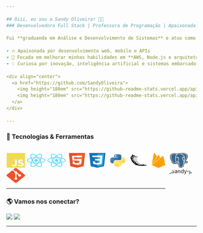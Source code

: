 ```yaml
---

## Oiii, eu sou a Sandy Oliveira! 👩‍💻  
### Desenvolvedora Full Stack | Professora de Programação | Apaixonada por Tecnologia 🚀  

Fui **graduanda em Análise e Desenvolvimento de Sistemas** e atuo como **desenvolvedora full stack**, com experiência em **JavaScript, Python, React, React Native, Flask, Django REST Framework, Firebase e PostgreSQL**. Além disso, sou **professora particular de programação**, ajudando alunos a darem seus primeiros passos no mundo da tecnologia!  

- 🔥 Apaixonada por desenvolvimento web, mobile e APIs  
- 🎯 Focada em melhorar minhas habilidades em **AWS, Node.js e arquiteturas escaláveis**  
- 💡 Curiosa por inovação, inteligência artificial e sistemas embarcados  

<div align="center">
  <a href="https://github.com/SandyOliveira">
    <img height="180em" src="https://github-readme-stats.vercel.app/api?username=sandyoliveira&show_icons=true&theme=dracula&include_all_commits=true&count_private=true"/>
    <img height="180em" src="https://github-readme-stats.vercel.app/api/top-langs/?username=sandyoliveira&layout=compact&langs_count=7&theme=dracula"/>
  </a>
</div>

---
```


### 🚀 Tecnologias & Ferramentas  
<div style="display: inline_block"><br>
  <img align="center" alt="Sandy-Js" height="40" width="50" src="https://raw.githubusercontent.com/devicons/devicon/master/icons/javascript/javascript-plain.svg">
  <img align="center" alt="Sandy-React" height="40" width="50" src="https://raw.githubusercontent.com/devicons/devicon/master/icons/react/react-original.svg">
  <img align="center" alt="Sandy-ReactNative" height="40" width="50" src="https://raw.githubusercontent.com/devicons/devicon/master/icons/react/react-original.svg">
  <img align="center" alt="Sandy-HTML" height="40" width="50" src="https://raw.githubusercontent.com/devicons/devicon/master/icons/html5/html5-original.svg">
  <img align="center" alt="Sandy-CSS" height="40" width="50" src="https://raw.githubusercontent.com/devicons/devicon/master/icons/css3/css3-original.svg">
  <img align="center" alt="Sandy-Python" height="40" width="50" src="https://raw.githubusercontent.com/devicons/devicon/master/icons/python/python-original.svg">
  <img align="center" alt="Sandy-Flask" height="40" width="50" src="https://raw.githubusercontent.com/devicons/devicon/master/icons/flask/flask-original.svg">
  <img align="center" alt="Sandy-Firebase" height="40" width="50" src="https://raw.githubusercontent.com/devicons/devicon/master/icons/firebase/firebase-plain.svg">
  <img align="center" alt="Sandy-PostgreSQL" height="40" width="50" src="https://raw.githubusercontent.com/devicons/devicon/master/icons/postgresql/postgresql-original.svg">
  <img align="center" alt="Sandy-Git" height="40" width="50" src="https://raw.githubusercontent.com/devicons/devicon/master/icons/git/git-original.svg">
  <img align="right" alt="Sandy-pic" height="150" style="border-radius:50px;" src="https://i.postimg.cc/43wkxrVt/download20220900123247.png">
</div>

---

### 🌎 Vamos nos conectar?  
<div> 
  <a href="mailto:sandyoliveira828@gmail.com"><img src="https://img.shields.io/badge/-Gmail-%23333?style=for-the-badge&logo=gmail&logoColor=white" target="_blank"></a>
  <a href="https://www.linkedin.com/in/sandyoliveiradevfull/" target="_blank"><img src="https://img.shields.io/badge/-LinkedIn-%230077B5?style=for-the-badge&logo=linkedin&logoColor=white" target="_blank"></a>
</div>

---
